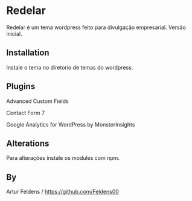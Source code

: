 # Redelar

Redelar é um tema wordpress feito para divulgação empresarial.
Versão inicial.

## Installation

Instale o tema no diretorio de temas do wordpress.

## Plugins

Advanced Custom Fields

Contact Form 7

Google Analytics for WordPress by MonsterInsights

## Alterations

Para alterações instale os modules com npm.

## By
Artur Feldens / https://github.com/Feldens00